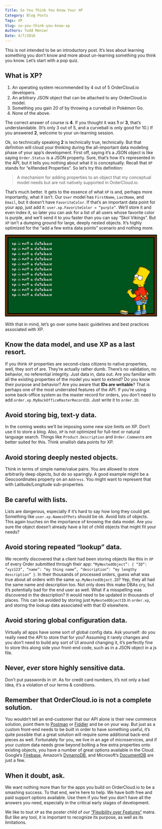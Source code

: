 ```yaml
---
Title: So You Think You Know Your XP
Category: Blog Posts
Tags: XP
Slug: so-you-think-you-know-xp
Authors: Todd Menier
Date: 4/7/2016
--- 
```



This is not intended to be an introductory post. It’s less about learning something you don’t know and more about un-learning something you think you know. Let’s start with a pop quiz.

## What is XP?

1. An operating system recommended by 4 out of 5 OrderCloud.io developers.
2. An arbitrary JSON object that can be attached to any OrderCloud.io model.
3. Something you gain 20 of by throwing a curveball in Pokémon Go.
4. None of the above.

The correct answer of course is **4**. If you thought it was **1** or **3**, that’s understandable. (It’s only 3 out of 5, and a curveball is only good for 10.) If you answered **2**, welcome to your un-learning session.

Ok, so technically speaking **2** is technically true, technically. But that definition will cloud your thinking during the all-important data modeling phase of your app’s development. First off, saying it’s a JSON object is like saying `Order.Status` is a JSON property. Sure, that’s how it’s represented in the API, but it tells you nothing about what it is conceptually. Recall that `XP` stands for “e*X*tended Properties”. So let’s try this definition:

> A mechanism for adding properties to an object that my conceptual model needs but are not natively supported in OrderCloud.io.

That’s much better. It gets to the essence of what `XP` is and, perhaps more importantly, what it isn’t. Our `User` model has `FirstName`, `LastName`, and `Email`, but it doesn’t have `FavoriteColor`. If that’s an important data point for your app, just add it: `user.xp.FavoriteColor = “purple”`. We’ll store it and even index it, so later you can ask for a list of all users whose favorite color is purple, and we’ll send it to you faster than you can say “Skol Vikings”. But `XP` isn’t a dumping ground for large, deeply nested objects. It’s highly optimized for the “add a few extra data points” scenario and nothing more.

![Bart Simpson standing in front of a chalkboard where he's written "XP is not a database" over and over.](../images/xp-is-not-database.gif)

With that in mind, let’s go over some basic guidelines and best practices associated with XP.

## Know the data model, and use XP as a last resort. 

If you think `XP` properties are second-class citizens to native properties, well, they sort of are. They’re actually rather dumb. There’s no validation, no behavior, no referential integrity. Just data in, data out. Are you familiar with all the existing properties of the model you want to extend? Do you know their purpose and behavior? Are you aware that **IDs are writable**? That is perhaps one of the most underrated features of the API. If you’re using some back-office system as the master record for orders, you don’t need to add `order.xp.MyBackOfficeMasterRecordID`. Just write it to `order.ID`.

## Avoid storing big, text-y data. 

In the coming weeks we’ll be imposing some new size limits on XP. Don’t use it to store a blog. Also, `XP` is not optimized for full-text or natural language search. Things like `Product.Description` and `Order.Comment`s are better suited for this. Think smallish data points for XP.

## Avoid storing deeply nested objects.  

Think in terms of simple name/value pairs. You are allowed to store arbitrarily deep objects, but do so sparingly. A good example might be a Geocoordinates property on an `Address`. You might want to represent that with Latitude/Longitude sub-properties.

## Be careful with lists. 

Lists are dangerous, especially if it’s hard to say how long they could get. Something like `user.xp.NamesOfPets` should be ok. Avoid lists of objects. This again touches on the importance of knowing the data model. Are you sure the object doesn’t already have a list of child objects that might fit your needs?

## Avoid storing repeated “lookup” data. 

We recently discovered that a client had been storing objects like this in `XP` of every Order submitted through their app: `“MyNestedObject”: { “ID”: “xyz123”, “name”: “my thing name”, “description”: “my lengthy description” }`. In their thousands of processed orders, guess what was true about all orders with the same `xp.MyNestedObject.ID`? Yep, they all had the same name and description too. Not only does this make DBAs cry, but it’s potentially bad for the end user as well. What if a misspelling was discovered in the description? It would need to be updated in thousands of places. This can be avoided by storing just `MyNestedObjectID` in `order.xp`, and storing the lookup data associated with that ID elsewhere.

## Avoid storing global configuration data. 

Virtually all apps have some sort of global config data. Ask yourself: do you really need the API to store that for you? Assuming it rarely changes and you don’t need to build any sort of UI around changing it, it’s perfectly fine to store this along side your front-end code, such as in a JSON object in a js file.

## **Never, *ever* store highly sensitive data**. 

Don’t put passwords in `XP`. As for credit card numbers, it’s not only a bad idea, it’s a violation of our terms & conditions.

## Remember that OrderCloud.io is not a complete solution. 

You wouldn’t tell an end-customer that our API alone is their new commerce solution, point them to [Postman](https://www.getpostman.com/) or [Fiddler](https://www.telerik.com/fiddler) and be on your way. But just as a custom front-end needs to be built in order to have something useful, it’s quite possible that a great solution will require some additional back-end pieces as well. Fortunately for you, we live in an age of microservices, and if your custom data needs grow beyond bolting a few extra properties onto existing objects, you have a number of great options available in the Cloud. Google’s [Firebase](https://firebase.google.com/), Amazon’s [DynamoDB](https://aws.amazon.com/dynamodb/), and Microsoft’s [DocumentDB](https://azure.microsoft.com/en-us/services/documentdb/) are just a few. 

## When it doubt, ask. 

We want nothing more than for the apps you build on OrderCloud.io to be a smashing success. To that end, we’re here to help. We have both free and paid support options available. Use them if you feel you don’t have all the answers you need, especially in the critical early stages of development.

We like to tout `XP` as the poster child of our [“Flexibility over Features“]({filename}flexibility-over-features.md) matra. But like any tool, it is important to recognize its purpose, as well as its limitations.

